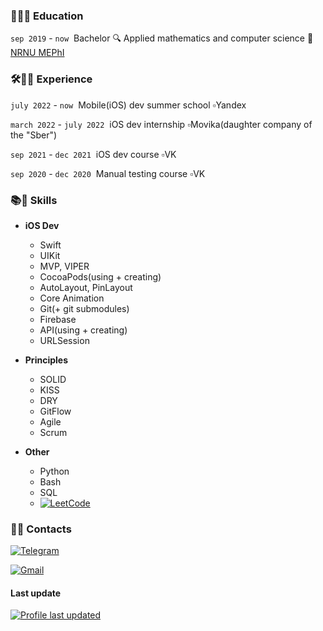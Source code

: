 ### 📝👨‍🎓&nbsp;Education

`sep 2019` - `now`&nbsp; Bachelor 🔍 Applied mathematics and computer science 🏢 [NRNU MEPhI](https://mephi.ru)


### 🛠👨‍💻&nbsp;Experience

`july 2022` - `now`&nbsp; Mobile(iOS) dev summer school ▫️Yandex

`march 2022` - `july 2022`&nbsp; iOS dev internship ▫️Movika(daughter company of the "Sber") 

`sep 2021` - `dec 2021`&nbsp; iOS dev course ▫️VK

`sep 2020` - `dec 2020`&nbsp; Manual testing course ▫️VK


<!--
### 🛠🐶&nbsp;Pet projects
-->


### 📚🧩&nbsp;Skills
- **iOS Dev**&nbsp;
  - Swift
  - UIKit
  - MVP, VIPER
  - CocoaPods(using + creating)
  - AutoLayout, PinLayout
  - Core Animation
  - Git(+ git submodules)
  - Firebase
  - API(using + creating)
  - URLSession
  
- **Principles**&nbsp;
  - SOLID
  - KISS
  - DRY
  - GitFlow
  - Agile
  - Scrum

- **Other**&nbsp;
  - Python
  - Bash
  - SQL
  - [![LeetCode](https://img.shields.io/static/v1?label=LeetCode&message=T1mur&color=blue&logo=leetcode&logoColor=white&style=flat)](https://leetcode.com/T1mur337/)


### 📩📱&nbsp;Contacts

[![Telegram](https://img.shields.io/static/v1?label=Telegram&message=chieftim&color=blue&logo=telegram&logoColor=white&style=flat)](https://t.me/chieftim)

[![Gmail](https://img.shields.io/static/v1?label=Gmail&message=itimur317@gmail.com&color=blue&logo=gmail&logoColor=white&style=flat)](mailto:itimur317@gmail.com)


#### Last update

[![Profile last updated](https://img.shields.io/github/last-commit/itimur317/itimur317/master?label=Last%20updated&style=flat)](https://github.com/itimur317/itimur317/commits)


